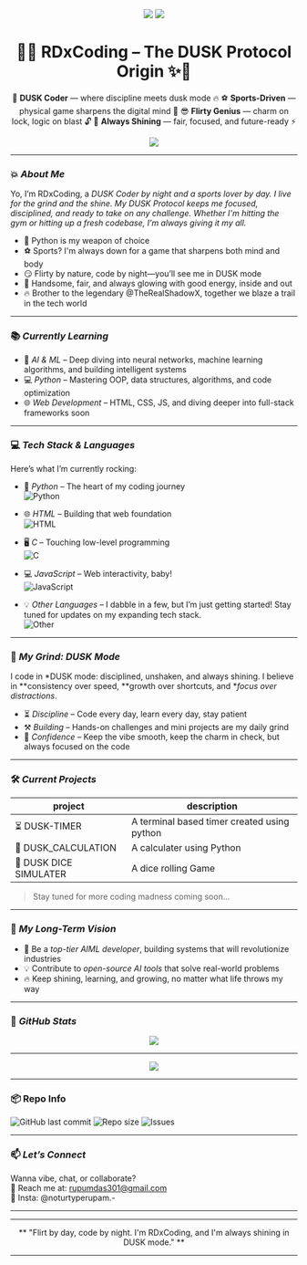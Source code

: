 <p align="center">
  <img src="https://img.shields.io/badge/🌌-WELCOME_TO_THE_DUSC_REALM-800080?style=for-the-badge&logo=github&logoColor=white">
  <img src="https://img.shields.io/badge/⚡-POWERED_BY_RDX_PROTOCOL-000000?style=for-the-badge&logo=python&logoColor=white">
</p>

<h1 align="center">🌇✨ RDxCoding – The DUSK Protocol Origin ✨🌇</h1>

<p align="center">
  💪 <strong>DUSK Coder</strong> — where discipline meets dusk mode 🔥  
  ⚽ <strong>Sports-Driven</strong> — physical game sharpens the digital mind 🧠  
  😎 <strong>Flirty Genius</strong> — charm on lock, logic on blast 🔓  
  🌟 <strong>Always Shining</strong> — fair, focused, and future-ready ⚡  
</p>

<p align="center">
  <img src="https://readme-typing-svg.herokuapp.com?font=Fira+Code&size=22&pause=1000&color=00FFFF&center=true&vCenter=true&width=600&lines=Flirt+in+the+day,+code+in+the+dusk.;Running+on+DUSK+protocol+24%2F7.;Shining+bright+with+clean+code.">
</p>



---

### 💥 *About Me*

Yo, I’m RDxCoding, a **DUSK Coder* by night and a *sports lover* by day. I live for the grind and the shine. My *DUSK Protocol* keeps me focused, disciplined, and ready to take on any challenge. Whether I'm hitting the gym or hitting up a fresh codebase, I’m always giving it my all.* 

- 🐍 Python is my weapon of choice  
- ⚽ Sports? I'm always down for a game that sharpens both mind and body  
- 😏 Flirty by nature, code by night—you’ll see me in DUSK mode  
- 🌟 Handsome, fair, and always glowing with good energy, inside and out  
- 🔥 Brother to the legendary @TheRealShadowX, together we blaze a trail in the tech world

---

### 📚 *Currently Learning*

- 🧠 *AI & ML* – Deep diving into neural networks, machine learning algorithms, and building intelligent systems  
- 💻 *Python* – Mastering OOP, data structures, algorithms, and code optimization  
- 🌐 *Web Development* – HTML, CSS, JS, and diving deeper into full-stack frameworks soon  

---
### 💻 *Tech Stack & Languages*

Here’s what I’m currently rocking:

- 🐍 *Python* – The heart of my coding journey  
  ![Python](https://img.shields.io/badge/Python-3776AB?style=for-the-badge&logo=python&logoColor=white)
  
- 🌐 *HTML* – Building that web foundation  
  ![HTML](https://img.shields.io/badge/HTML-E34F26?style=for-the-badge&logo=html5&logoColor=white)

- 🖥 *C* – Touching low-level programming  
  ![C](https://img.shields.io/badge/C-A8B9CC?style=for-the-badge&logo=c&logoColor=white)
  
- 💻 *JavaScript* – Web interactivity, baby!  
  ![JavaScript](https://img.shields.io/badge/JavaScript-F7DF1E?style=for-the-badge&logo=javascript&logoColor=black)

- 💡 *Other Languages* – I dabble in a few, but I’m just getting started! Stay tuned for updates on my expanding tech stack.  
  ![Other](https://img.shields.io/badge/Other-808080?style=for-the-badge&logo=git&logoColor=white)

---

### 🧠 *My Grind: DUSK Mode*

I code in *DUSK mode: disciplined, unshaken, and always shining. I believe in **consistency over speed, **growth over shortcuts, and **focus over distractions*.

- ⏳ *Discipline* – Code every day, learn every day, stay patient  
- ⚒ *Building* – Hands-on challenges and mini projects are my daily grind  
- 💬 *Confidence* – Keep the vibe smooth, keep the charm in check, but always focused on the code

---

### 🛠 *Current Projects*
|project|description|
 |--------|----------|
| ⏳ DUSK-TIMER |A terminal based timer created using python |
| 🧮 DUSK_CALCULATION |A calculater using Python |
| 🎲 DUSK DICE SIMULATER | A dice rolling Game |

>Stay tuned for more coding madness coming soon...

---

### 🎯 *My Long-Term Vision*

- 🌟 Be a *top-tier AIML developer*, building systems that will revolutionize industries  
- 💡 Contribute to *open-source AI tools* that solve real-world problems  
- 🔥 Keep shining, learning, and growing, no matter what life throws my way  

---

### 🧾 *GitHub Stats*

<p align="center">
  <img src="https://github-readme-stats.vercel.app/api?username=RDxcoding&show_icons=true&theme=radical">
</p>

---

<p align="center">
    <img src = "https://github-readme-streak-stats-eight.vercel.app?user=RDxCoding&theme=radical&hide_border=true">
</p>

---

### 📦 Repo Info

![GitHub last commit](https://img.shields.io/github/last-commit/RDxcoding/RDxCoding)
![Repo size](https://img.shields.io/github/repo-size/RDxcoding/RDxCoding)
![Issues](https://img.shields.io/github/issues/RDxcoding/RDxCoding)

---

### 📫 *Let’s Connect*

Wanna vibe, chat, or collaborate?  
📧 Reach me at: rupumdas301@gmail.com  
📸 Insta: @noturtyperupam.-

---

---
<p align="center">
** "Flirt by day, code by night. I'm RDxCoding, and I'm always shining in DUSK mode." **
</p>

---

